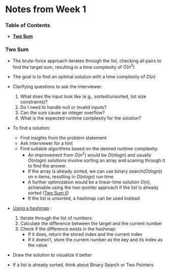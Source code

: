 # Notes from Week 1
### Table of Contents
- **[Two Sum](#two-sum)<br>**

### Two Sum
- The brute-force approach iterates through the list, checking all pairs to find the target sum, resulting in a time complexity of $O(n^2)$
- The goal is to find an optimal solution with a time complexity of $O(n)$

- Clarifying questions to ask the interviewer: 
    1. What does the input look like (e.g., sorted/unsorted, list size constraints)?
    2. Do I need to handle null or invalid inputs?
    3. Can the sum cause an integer overflow?
    4. What is the expected runtime complexity for the solution?

- To find a solution: 
    - Find insights from the problem statement
    - Ask interviewer for a hint
    - Find suitable algorithms based on the desired runtime complexity:
        - An improvement from $O(n^2)$ would be $O(n log n)$ and usually $O(n log n)$ solutions involve sorting an array and scaning through it to find the answer. 
        - If the array is already sorted, we can use binary search($O(log n)$) on n items, resulting in $O(n log n)$ run time
        - A further optimization would be a linear-time solution $O(n)$, achievable using the two-pointer approach if the list is already sorted ([Two Sum II](https://leetcode.com/problems/two-sum-ii-input-array-is-sorted/))
        - If the list is unsorted, a hashmap can be used instead

- [Using a hashmap](https://www.youtube.com/watch?v=luicuNOBTAI) :
    1. Iterate through the list of numbers
    2. Calculate the difference between the target and the current number
    3. Check if the difference exists in the hashmap:
        - If it does, return the stored index and the current index
        - If it doesn’t, store the current number as the key and its index as the value

- Draw the solution to visualize it better

- If a list is already sorted, think about Binary Search or Two Pointers